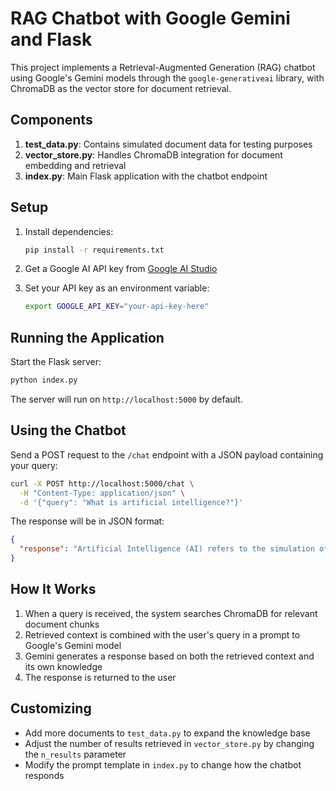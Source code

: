 # RAG Chatbot with Google Gemini and Flask

This project implements a Retrieval-Augmented Generation (RAG) chatbot using Google's Gemini models through the `google-generativeai` library, with ChromaDB as the vector store for document retrieval.

## Components

1. **test_data.py**: Contains simulated document data for testing purposes
2. **vector_store.py**: Handles ChromaDB integration for document embedding and retrieval
3. **index.py**: Main Flask application with the chatbot endpoint

## Setup

1. Install dependencies:
   ```bash
   pip install -r requirements.txt
   ```

2. Get a Google AI API key from [Google AI Studio](https://ai.google.dev/)

3. Set your API key as an environment variable:
   ```bash
   export GOOGLE_API_KEY="your-api-key-here"
   ```

## Running the Application

Start the Flask server:
```bash
python index.py
```

The server will run on `http://localhost:5000` by default.

## Using the Chatbot

Send a POST request to the `/chat` endpoint with a JSON payload containing your query:

```bash
curl -X POST http://localhost:5000/chat \
  -H "Content-Type: application/json" \
  -d '{"query": "What is artificial intelligence?"}'
```

The response will be in JSON format:
```json
{
  "response": "Artificial Intelligence (AI) refers to the simulation of human intelligence in machines that are programmed to think and learn like humans..."
}
```

## How It Works

1. When a query is received, the system searches ChromaDB for relevant document chunks
2. Retrieved context is combined with the user's query in a prompt to Google's Gemini model
3. Gemini generates a response based on both the retrieved context and its own knowledge
4. The response is returned to the user

## Customizing

- Add more documents to `test_data.py` to expand the knowledge base
- Adjust the number of results retrieved in `vector_store.py` by changing the `n_results` parameter
- Modify the prompt template in `index.py` to change how the chatbot responds 

